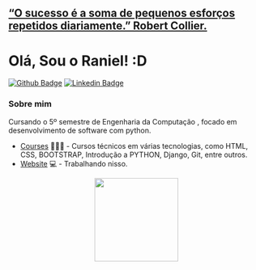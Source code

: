 ## [“O sucesso é a soma de pequenos esforços repetidos diariamente.” Robert Collier.]()
# Olá, Sou o Raniel! :D

[![Github Badge](https://img.shields.io/badge/-Github-000?style=flat-square&logo=Github&logoColor=white&link=https://github.com/raniel-octavio)](https://github.com/raniel-octavio)
[![Linkedin Badge](https://img.shields.io/badge/-LinkedIn-blue?style=flat-square&logo=Linkedin&logoColor=white&link=https://www.linkedin.com/in/raniel-octavio-b11a1b113/)](https://www.linkedin.com/in/raniel-octavio-b11a1b113/)

### Sobre mim
Cursando o 5º semestre de  Engenharia da Computação , focado em desenvolvimento de software com python.
- [Courses]() 👨🏼‍🏫 - Cursos técnicos em várias tecnologias, como HTML, CSS, BOOTSTRAP, Introdução a PYTHON,  Django,  Git, entre outros.
- [Website](https://raniel-octavio.github.io/github.com/) 💻 - Trabalhando nisso.

<p align="center">
  <a href="https://github.com/anuraghazra/github-readme-stats">
    <img
      align="center"
      height="165"
      src="https://github-readme-stats.vercel.app/api?username=raniel-octavio&count_private=true&show_icons=true&custom_title=Github%20Status&hide=issues&theme=radical"
    />
  </a>
</p>
